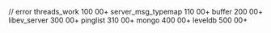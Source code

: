 // error
threads_work        100 00+
server_msg_typemap  110 00+
buffer              200 00+
libev_server        300 00+
pinglist            310 00+
mongo               400 00+
leveldb             500 00+

